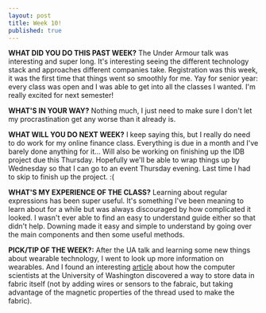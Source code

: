```yaml
---
layout: post
title: Week 10!
published: true
---
```


**WHAT DID YOU DO THIS PAST WEEK?** The Under Armour talk was interesting and super long. It's interesting seeing the different technology stack and approaches different companies take. Registration was this week, it was the first time that things went so smoothly for me. Yay for senior year: every class was open and I was able to get into all the classes I wanted. I'm really excited for next semester!

**WHAT'S IN YOUR WAY?** Nothing much, I just need to make sure I don't let my procrastination get any worse than it already is.

**WHAT WILL YOU DO NEXT WEEK?** I keep saying this, but I really do need to do work for my online finance class. Everything is due in a month and I've barely done anything for it... Will also be working on finishing up the IDB project due this Thursday. Hopefully we'll be able to wrap things up by Wednesday so that I can go to an event Thursday evening. Last time I had to skip to finish up the project. :(

**WHAT'S MY EXPERIENCE OF THE CLASS?** Learning about regular expressions has been super useful. It's something I've been meaning to learn about for a while but was always discouraged by how complicated it looked. I wasn't ever able to find an easy to understand guide either so that didn't help. Downing made it easy and simple to understand by going over the main components and then some useful methods.

**PICK/TIP OF THE WEEK?:** After the UA talk and learning some new things about wearable technology, I went to look up more information on wearables. And I found an interesting [article](https://blog.hackster.io/storing-data-in-fabric-without-using-any-electronics-b2fdc0c09699) about how the computer scientists at the University of Washington discovered a way to store data in fabric itself (not by adding wires or sensors to the fabraic, but taking advantage of the magnetic properties of the thread used to make the fabric).
